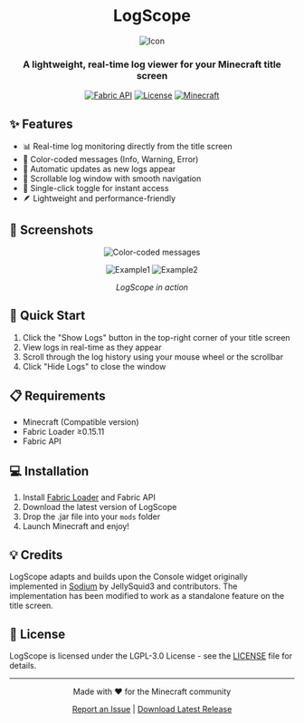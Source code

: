 <div align="center">

# LogScope

![Icon](https://cdn.modrinth.com/data/cached_images/b9cade4b06bc533b1fab3a67cad6c39acc2e4f25_0.webp)

### A lightweight, real-time log viewer for your Minecraft title screen

[![Fabric API](https://img.shields.io/badge/Fabric%20API-Required-blue)](https://modrinth.com/mod/fabric-api)
[![License](https://img.shields.io/badge/License-LGPL%203.0-green.svg)](LICENSE.txt)
[![Minecraft](https://img.shields.io/badge/Minecraft-Compatible-brightgreen)](https://minecraft.net)

</div>

## ✨ Features

- 📊 Real-time log monitoring directly from the title screen
- 🎨 Color-coded messages (Info, Warning, Error)
- 🔄 Automatic updates as new logs appear
- 📜 Scrollable log window with smooth navigation
- 🎯 Single-click toggle for instant access
- 🪶 Lightweight and performance-friendly

## 📸 Screenshots

<div align="center">

![Color-coded messages](https://cdn.modrinth.com/data/cached_images/1ab0c7fe7b805b32e81aad9cd44466d045b79344_0.webp)

![Example1](https://cdn.modrinth.com/data/cached_images/0adfbea43675d5210e5dfd5d88a94433ef09c79d_0.webp)
![Example2](https://cdn.modrinth.com/data/cached_images/b98be043177a897007e0c4f57a1efb968ddf34d5_0.webp)

*LogScope in action*

</div>

## 🚀 Quick Start

1. Click the "Show Logs" button in the top-right corner of your title screen
2. View logs in real-time as they appear
3. Scroll through the log history using your mouse wheel or the scrollbar
4. Click "Hide Logs" to close the window

## 📋 Requirements

- Minecraft (Compatible version)
- Fabric Loader ≥0.15.11
- Fabric API

## 💻 Installation

1. Install [Fabric Loader](https://fabricmc.net/use/installer/) and Fabric API
2. Download the latest version of LogScope
3. Drop the .jar file into your `mods` folder
4. Launch Minecraft and enjoy!

## 💡 Credits

LogScope adapts and builds upon the Console widget originally implemented in [Sodium](https://github.com/CaffeineMC/sodium-fabric) by JellySquid3 and contributors. The implementation has been modified to work as a standalone feature on the title screen.

## 📜 License

LogScope is licensed under the LGPL-3.0 License - see the [LICENSE](LICENSE.txt) file for details.

---

<div align="center">

Made with ❤️ for the Minecraft community

[Report an Issue](https://github.com/tranquil209kid/log-scope/issues) | [Download Latest Release](https://modrinth.com/mod/log-scope)

</div>
